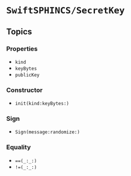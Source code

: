 # ``SwiftSPHINCS/SecretKey``

## Topics

### Properties

- ``kind``
- ``keyBytes``
- ``publicKey``

### Constructor

- ``init(kind:keyBytes:)``

### Sign

- ``Sign(message:randomize:)``

### Equality

- ``==(_:_:)``
- ``!=(_:_:)``
